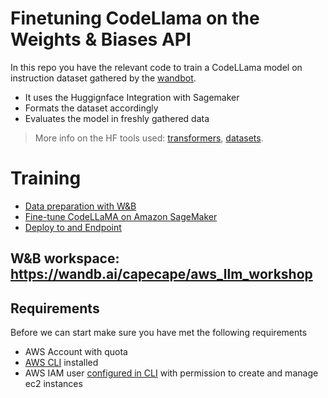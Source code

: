 # Finetuning CodeLlama on the Weights & Biases API

In this repo you have the relevant code to train a CodeLLama model on instruction dataset gathered by the [wandbot](github.com/wandb/wandbot).
- It uses the Huggignface Integration with Sagemaker
- Formats the dataset accordingly
- Evaluates the model in freshly gathered data

> More info on the HF tools used: [transformers](https://huggingface.co/docs/transformers/index), [datasets](https://huggingface.co/docs/datasets/index).

# Training
* [Data preparation with W&B](./01_data_prep.ipynb)
* [Fine-tune CodeLLaMA on Amazon SageMaker](./02_training_codellama.ipynb) 
* [Deploy to and Endpoint](./03_inference.ipynb)

## W&B workspace: https://wandb.ai/capecape/aws_llm_workshop

## Requirements

Before we can start make sure you have met the following requirements

* AWS Account with quota
* [AWS CLI](https://docs.aws.amazon.com/cli/latest/userguide/getting-started-install.html) installed
* AWS IAM user [configured in CLI](https://docs.aws.amazon.com/cli/latest/userguide/cli-chap-configure.html) with permission to create and manage ec2 instances